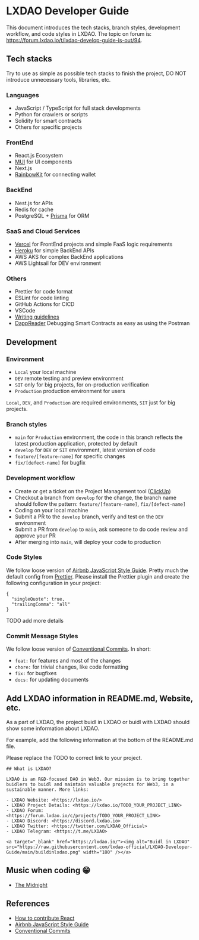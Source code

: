 # LXDAO Developer Guide

This document introduces the tech stacks, branch styles, development workflow, and code styles in LXDAO. The topic on forum is: <https://forum.lxdao.io/t/lxdao-develop-guide-is-out/94>.

## Tech stacks

Try to use as simple as possible tech stacks to finish the project, DO NOT introduce unnecessary tools, libraries, etc.

### Languages

- JavaScript / TypeScript for full stack developments
- Python for crawlers or scripts
- Solidity for smart contracts
- Others for specific projects

### FrontEnd

- React.js Ecosystem
- [MUI](https://mui.com/) for UI components
- Next.js
- [RainbowKit](https://www.rainbowkit.com/) for connecting wallet

### BackEnd

- Nest.js for APIs
- Redis for cache
- PostgreSQL + [Prisma](https://www.prisma.io/) for ORM

### SaaS and Cloud Services

- [Vercel](https://vercel.com/) for FrontEnd projects and simple FaaS logic requirements
- [Heroku](https://www.heroku.com/) for simple BackEnd APIs
- AWS AKS for complex BackEnd applications
- AWS Lightsail for DEV environment

### Others

- Prettier for code format
- ESLint for code linting
- GitHub Actions for CICD
- VSCode
- [Writing guidelines](https://github.com/sparanoid/chinese-copywriting-guidelines)
- [DappReader](https://DappReader.com) Debugging Smart Contracts as easy as using the Postman

## Development

### Environment

- `Local` your local machine
- `DEV` remote testing and preview environment
- `SIT` only for big projects, for on-production verification
- `Production` production environment for users

`Local`, `DEV`, and `Production` are required environments, `SIT` just for big projects.

### Branch styles

- `main` for `Production` environment, the code in this branch reflects the latest production application, protected by default
- `develop` for `DEV` or `SIT` environment, latest version of code
- `feature/[feature-name]` for specific changes
- `fix/[defect-name]` for bugfix

### Development workflow

- Create or get a ticket on the Project Management tool ([ClickUp](https://clickup.com/))
- Checkout a branch from `develop` for the change, the branch name should follow the pattern: `feature/[feature-name]`, `fix/[defect-name]`
- Coding on your local machine
- Submit a PR to the `develop` branch, verify and test on the `DEV` environment
- Submit a PR from `develop` to `main`, ask someone to do code review and approve your PR
- After merging into `main`, will deploy your code to production

### Code Styles

We follow loose version of [Airbnb JavaScript Style Guide](https://airbnb.io/javascript/react/). Pretty much the default config from [Prettier](https://prettier.io/). Please install the Prettier plugin and create the following configuration in your project:

```
{
  "singleQuote": true,
  "trailingComma": "all"
}
```

TODO add more details

### Commit Message Styles

We follow loose version of [Conventional Commits](https://www.conventionalcommits.org/en/v1.0.0/). In short:

- `feat:` for features and most of the changes
- `chore:` for trivial changes, like code formatting
- `fix:` for bugfixes
- `docs:` for updating documents

## Add LXDAO information in README.md, Website, etc.

As a part of LXDAO, the project buidl in LXDAO or buidl with LXDAO should show some information about LXDAO.

For example, add the following information at the bottom of the README.md file.

Please replace the TODO to correct link to your project.

```
## What is LXDAO?

LXDAO is an R&D-focused DAO in Web3. Our mission is to bring together buidlers to buidl and maintain valuable projects for Web3, in a sustainable manner. More links:

- LXDAO Website: <https://lxdao.io/>
- LXDAO Project Details: <https://lxdao.io/TODO_YOUR_PROJECT_LINK>
- LXDAO Forum: <https://forum.lxdao.io/c/projects/TODO_YOUR_PROJECT_LINK>
- LXDAO Discord: <https://discord.lxdao.io>
- LXDAO Twitter: <https://twitter.com/LXDAO_Official>
- LXDAO Telegram: <https://t.me/LXDAO>

<a target="_blank" href="https://lxdao.io/"><img alt="Buidl in LXDAO" src="https://raw.githubusercontent.com/lxdao-official/LXDAO-Developer-Guide/main/buildinlxdao.png" width="180" /></a>
```

## Music when coding 😁

- [The Midnight](https://www.youtube.com/channel/UC-sM_PLqzgktdUcW2LEKKkQ)

## References

- [How to contribute React](https://reactjs.org/docs/how-to-contribute.html)
- [Airbnb JavaScript Style Guide](https://airbnb.io/javascript/react/)
- [Conventional Commits](https://www.conventionalcommits.org/en/v1.0.0/)
